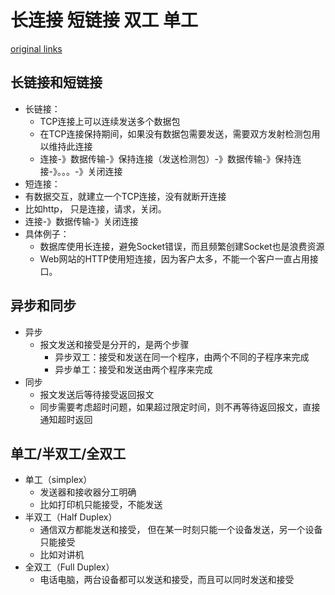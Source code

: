 # 长连接 短链接 双工 单工
[original links](https://blog.csdn.net/yimingsilence/article/details/72854516)

## 长链接和短链接
- 长链接：
  -  TCP连接上可以连续发送多个数据包
  -  在TCP连接保持期间，如果没有数据包需要发送，需要双方发射检测包用以维持此连接
  - 连接-》数据传输-》保持连接（发送检测包）-》数据传输-》保持连接-》。。。-》关闭连接
-  短连接：
  - 有数据交互，就建立一个TCP连接，没有就断开连接
  - 比如http， 只是连接，请求，关闭。
  - 连接-》数据传输-》关闭连接
- 具体例子：
  - 数据库使用长连接，避免Socket错误，而且频繁创建Socket也是浪费资源
  - Web网站的HTTP使用短连接，因为客户太多，不能一个客户一直占用接口。
  
## 异步和同步
- 异步
  - 报文发送和接受是分开的，是两个步骤
    - 异步双工：接受和发送在同一个程序，由两个不同的子程序来完成
    - 异步单工：接受和发送由两个程序来完成
- 同步
  - 报文发送后等待接受返回报文
  - 同步需要考虑超时问题，如果超过限定时间，则不再等待返回报文，直接通知超时返回
 
 
## 单工/半双工/全双工
- 单工（simplex）
  - 发送器和接收器分工明确
  - 比如打印机只能接受，不能发送
- 半双工（Half Duplex）
  - 通信双方都能发送和接受， 但在某一时刻只能一个设备发送，另一个设备只能接受
  - 比如对讲机
- 全双工（Full Duplex）
  - 电话电脑，两台设备都可以发送和接受，而且可以同时发送和接受
